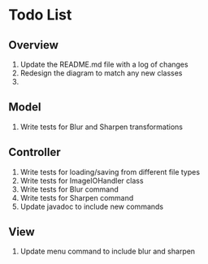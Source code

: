 # Todo List

## Overview

1. Update the README.md file with a log of changes
2. Redesign the diagram to match any new classes
3.

## Model

1. Write tests for Blur and Sharpen transformations

## Controller

1. Write tests for loading/saving from different file types
2. Write tests for ImageIOHandler class
3. Write tests for Blur command
4. Write tests for Sharpen command
5. Update javadoc to include new commands

## View

1. Update menu command to include blur and sharpen
